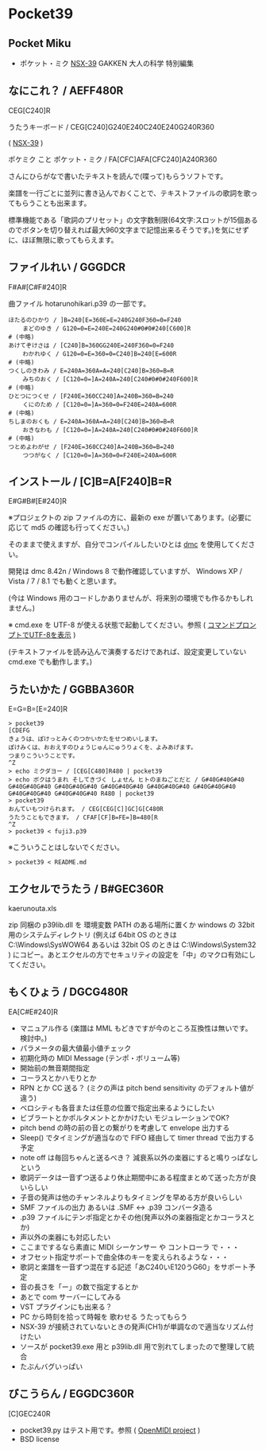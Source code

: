 Pocket39
========

Pocket Miku
-----------

* ポケット・ミク [NSX-39](http://otonanokagaku.net/nsx39/) GAKKEN 大人の科学 特別編集

なにこれ？ / AEFF480R
---------------------

CEG[C240]R

うたうキーボード / CEG[C240]G240E240C240E240G240R360

( [NSX-39](http://otonanokagaku.net/nsx39/) )

ポケミク こと ポケット・ミク / FA[CFC]AFA[CFC240]A240R360

さんにひらがなで書いたテキストを読んで(喋って)もらうソフトです。

楽譜を一行ごとに並列に書き込んでおくことで、テキストファイルの歌詞を歌ってもらうことも出来ます。

標準機能である「歌詞のプリセット」の文字数制限(64文字:スロットが15個あるのでボタンを切り替えれば最大960文字まで記憶出来るそうです。)を気にせずに、ほぼ無限に歌ってもらえます。

ファイルれい / GGGDCR
---------------------

F#A#[C#F#240]R

曲ファイル hotarunohikari.p39 の一部です。

    ほたるのひかり / ]B=240[E=360E=E=240G240F360=0=F240
        まどのゆき / G120=0=E=240E=240G240#0#0#240[C600]R
    # (中略)
    あけてぞけさは / [C240]B=360GG240E=240F360=0=F240
        わかれゆく / G120=0=E=360=0=C240]B=240[E=600R
    # (中略)
    つくしのきわみ / E=240A=360A=A=240[C240]B=360=B=R
        みちのおく / [C120=0=]A=240A=240[C240#0#0#240F600]R
    # (中略)
    ひとつにつくせ / [F240E=360CC240]A=240B=360=B=240
        くにのため / [C120=0=]A=360=0=F240E=240A=600R
    # (中略)
    ちしまのおくも / E=240A=360A=A=240[C240]B=360=B=R
        おきなわも / [C120=0=]A=240A=240[C240#0#0#240F600]R
    # (中略)
    つとめよわがせ / [F240E=360CC240]A=240B=360=B=240
        つつがなく / [C120=0=]A=360=0=F240E=240A=600R

インストール / [C]B=A[F240]B=R
------------------------------

E#G#B#[E#240]R

※プロジェクトの zip ファイルの方に、最新の exe が置いてあります。(必要に応じて md5 の確認も行ってください。)

そのままで使えますが、自分でコンパイルしたいひとは [dmc](http://www.digitalmars.com/d/download.html) を使用してください。

開発は dmc 8.42n / Windows 8 で動作確認していますが、 Windows XP / Vista / 7 / 8.1 でも動くと思います。

(今は Windows 用のコードしかありませんが、将来別の環境でも作るかもしれません。)

※ cmd.exe を UTF-8 が使える状態で起動してください。参照 ( [コマンドプロンプトでUTF-8を表示](http://nazochu.blogspot.jp/2011/08/blog-post_26.html) )

(テキストファイルを読み込んで演奏するだけであれば、設定変更していない cmd.exe でも動作します。)

うたいかた / GGBBA360R
----------------------

E=G=B=[E=240]R

    > pocket39
    [CDEFG
    きょうは、ぽけっとみくのつかいかたをせつめいします。
    ぽけみくは、おおえすのひょうじゅんにゅうりょくを、よみあげます。
    つまりこういうことです。
    ^Z
    > echo ミクダヨー / [CEG[C480]R480 | pocket39
    > echo ボクはうまれ そしてきづく しょせん ヒトのまねごとだと / G#40G#40G#40 G#40G#40G#40 G#40G#40G#40 G#40G#40G#40 G#40G#40G#40 G#40G#40G#40 G#40G#40G#40 G#40G#40G#40 R480 | pocket39
    > pocket39
    おんていもつけられます。 / CEG[CEG[C]]GC]G[C480R
    うたうこともできます。 / CFAF[CF]B=FE=]B=480[R
    ^Z
    > pocket39 < fuji3.p39

※こういうことはしないでください。

    > pocket39 < README.md

エクセルでうたう / B#GEC360R
----------------------------

kaerunouta.xls

zip 同梱の p39lib.dll を 環境変数 PATH のある場所に置くか windows の 32bit 用のシステムディレクトリ (例えば 64bit OS のときは C:\Windows\SysWOW64 あるいは 32bit OS のときは C:\Windows\System32 ) にコピー。あとエクセルの方でセキュリティの設定を「中」のマクロ有効にしてください。

もくひょう / DGCG480R
---------------------

EA[C#E#240]R

- マニュアル作る (楽譜は MML もどきですが今のところ互換性は無いです。検討中。)
- パラメータの最大値最小値チェック
- 初期化時の MIDI Message (テンポ・ボリューム等)
- 開始前の無音期間指定
- コーラスとかハモりとか
- RPN とか CC 送る？ (ミクの声は pitch bend sensitivity のデフォルト値が違う)
- ベロシティも各音または任意の位置で指定出来るようにしたい
- ビブラートとかポルタメントとかかけたい モジュレーションでOK?
- pitch bend の時の前の音との繋がりを考慮して envelope 出力する
- Sleep() でタイミングが適当なので FIFO 経由して timer thread で出力する予定
- note off は毎回ちゃんと送るべき？ 減衰系以外の楽器にすると鳴りっぱなしという
- 歌詞データは一音ずつ送るより休止期間中にある程度まとめて送った方が良いらしい
- 子音の発声は他のチャンネルよりもタイミングを早める方が良いらしい
- SMF ファイルの出力 あるいは .SMF <-> .p39 コンバータ造る
- .p39 ファイルにテンポ指定とかその他(発声以外の楽器指定とかコーラスとか)
- 声以外の楽器にも対応したい
- ここまでするなら素直に MIDI シーケンサー や コントローラ で・・・
- オフセット指定サポートで曲全体のキーを変えられるような・・・
- 歌詞と楽譜を一音ずつ混在する記述「あC240いE120うG60」をサポート予定
- 音の長さを「ー」の数で指定するとか
- あとで com サーバーにしてみる
- VST プラグインにも出来る？
- PC から時刻を拾って時報を 歌わせる うたってもらう
- NSX-39 が接続されていないときの発声(CH1)が単調なので適当なリズム付けたい
- ソースが pocket39.exe 用と p39lib.dll 用で別れてしまったので整理して統合
- たぶんバグいっぱい

びこうらん / EGGDC360R
----------------------

[C]GEC240R

- pocket39.py はテスト用です。参照 ( [OpenMIDI project](http://openmidiproject.sourceforge.jp/) )
- BSD license
